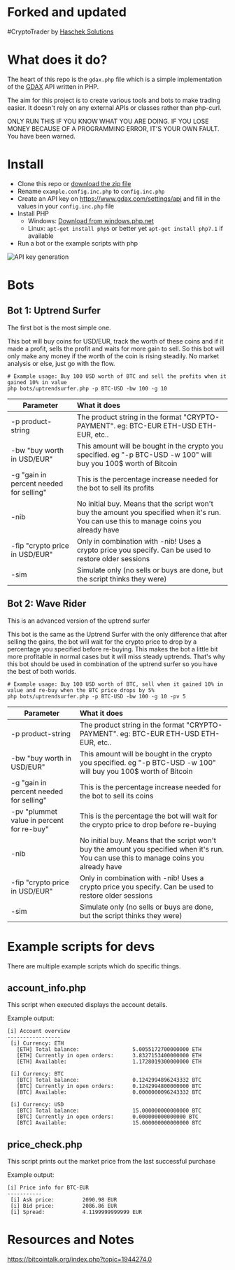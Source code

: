 # Forked and updated 

#CryptoTrader by [Haschek Solutions](https://haschek.solutions)

# What does it do?
The heart of this repo is the ```gdax.php``` file which is a simple implementation of the [GDAX](https://www.gdax.com) API written in PHP.

The aim for this project is to create various tools and bots to make trading easier. It doesn't rely on any external APIs or classes rather than php-curl.

ONLY RUN THIS IF YOU KNOW WHAT YOU ARE DOING. IF YOU LOSE MONEY BECAUSE OF A PROGRAMMING ERROR, IT'S YOUR OWN FAULT. You have been warned.

# Install
- Clone this repo or [download the zip file](https://github.com/HaschekSolutions/cryptotrader/archive/master.zip)
- Rename ```example.config.inc.php``` to ```config.inc.php```
- Create an API key on https://www.gdax.com/settings/api and fill in the values in your ```config.inc.php``` file
- Install PHP
  - Windows: [Download from windows.php.net](http://windows.php.net/downloads/releases/php-7.2.0-nts-Win32-VC15-x64.zip)
  - Linux: ```apt-get install php5``` or better yet ```apt-get install php7.1``` if available
- Run a bot or the example scripts with php

![API key generation](https://www.pictshare.net/as17pqcsf8.jpg)

# Bots

## Bot 1: Uptrend Surfer
The first bot is the most simple one.

This bot will buy coins for USD/EUR, track the worth of these coins and if it made a profit, sells the profit and waits for more gain to sell.
So this bot will only make any money if the worth of the coin is rising steadily. No market analysis or else, just go with the flow.

```
# Example usage: Buy 100 USD worth of BTC and sell the profits when it gained 10% in value
php bots/uptrendsurfer.php -p BTC-USD -bw 100 -g 10
```

| Parameter     | What it does |
| ------------- |:-------------|
| -p product-string   |                      The product string in the format "CRYPTO-PAYMENT". eg: BTC-EUR ETH-USD ETH-EUR, etc..|
|-bw "buy worth in USD/EUR"      |          This amount will be bought in the crypto you specified. eg "-p BTC-USD -w 100" will buy you 100$ worth of Bitcoin|
|-g "gain in percent needed for selling" |  This is the percentage increase needed for the bot to sell its profits|
|-nib                 |  No initial buy. Means that the script won't buy the amount you specified when it's run. You can use this to manage coins you already have |
|-fip "crypto price in USD/EUR" |            Only in combination with -nib! Uses a crypto price you specify. Can be used to restore older sessions |
|-sim |                                     Simulate only (no sells or buys are done, but the script thinks they were)|

## Bot 2: Wave Rider
This is an advanced version of the uptrend surfer

This bot is the same as the Uptrend Surfer with the only difference that after selling the gains, the bot will wait for the crypto price to drop by a percentage you specified before re-buying.
This makes the bot a little bit more profitable in normal cases but it will miss steady uptrends. That's why this bot should be used in combination of the uptrend surfer so you have the best of both worlds.

```
# Example usage: Buy 100 USD worth of BTC, sell when it gained 10% in value and re-buy when the BTC price drops by 5%
php bots/uptrendsurfer.php -p BTC-USD -bw 100 -g 10 -pv 5
```

| Parameter     | What it does |
| ------------- |:-------------|
| -p product-string   |                      The product string in the format "CRYPTO-PAYMENT". eg: BTC-EUR ETH-USD ETH-EUR, etc..|
|-bw "buy worth in USD/EUR"      |          This amount will be bought in the crypto you specified. eg "-p BTC-USD -w 100" will buy you 100$ worth of Bitcoin|
|-g "gain in percent needed for selling" |  This is the percentage increase needed for the bot to sell its coins|
|-pv "plummet value in percent for re-buy" |  This is the percentage the bot will wait for the crypto price to drop before re-buying|
|-nib                 |  No initial buy. Means that the script won't buy the amount you specified when it's run. You can use this to manage coins you already have |
|-fip "crypto price in USD/EUR" |            Only in combination with -nib! Uses a crypto price you specify. Can be used to restore older sessions |
|-sim |                                     Simulate only (no sells or buys are done, but the script thinks they were)|


# Example scripts for devs
There are multiple example scripts which do specific things.

## account_info.php
This script when executed displays the account details.

Example output:
```
[i] Account overview
-----------------
 [i] Currency: ETH
   [ETH] Total balance:                 5.0055172700000000 ETH
   [ETH] Currently in open orders:      3.8327153400000000 ETH
   [ETH] Available:                     1.1728019300000000 ETH

 [i] Currency: BTC
   [BTC] Total balance:                 0.1242994896243332 BTC
   [BTC] Currently in open orders:      0.1242994800000000 BTC
   [BTC] Available:                     0.0000000096243332 BTC

 [i] Currency: USD
   [BTC] Total balance:                 15.000000000000000 BTC
   [BTC] Currently in open orders:      0.000000000000000 BTC
   [BTC] Available:                     15.000000000000000 BTC
```

## price_check.php
This script prints out the market price from the last successful purchase

Example output:
```
[i] Price info for BTC-EUR
-----------
 [i] Ask price:         2090.98 EUR
 [i] Bid price:         2086.86 EUR
 [i] Spread:            4.1199999999999 EUR
```

# Resources and Notes
https://bitcointalk.org/index.php?topic=1944274.0

